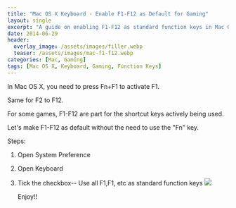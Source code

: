 ```yaml
---
title: "Mac OS X Keyboard - Enable F1-F12 as Default for Gaming"
layout: single
excerpt: "A guide on enabling F1-F12 as standard function keys in Mac OS X for gaming convenience."
date: 2014-06-29
header:
  overlay_image: /assets/images/filler.webp
  teaser: /assets/images/mac-f1-f12.webp
categories: [Mac, Gaming]
tags: [Mac OS X, Keyboard, Gaming, Function Keys]
---
```


In Mac OS X, you need to press Fn+F1 to activate F1.  

Same for F2 to F12.  

  

For some games, F1-F12 are part for the shortcut keys actively being used.  

Let's make F1-F12 as default without the need to use the "Fn" key.  

  

Steps:  

  

1. Open System Preference
2. Open Keyboard
3. Tick the checkbox-- Use all F1,F1, etc as standard function keys
   [![](https://blogger.googleusercontent.com/img/b/R29vZ2xl/AVvXsEisT9NHhPx7bUdgRwRT-mrYHR0wMsnJXlHkel734UjGFCY8RmfVzewa890JKF2rhhhXp52g4rzG1YuaG7TeQB07NgeTYuzpaHJ1nfxXWUa5TGH6umNAPEZfT-rtDS5Na7auQCbzIwYM9kI/s1600/Screen+Shot+2014-06-29+at+10.46.48+PM.png)](https://blogger.googleusercontent.com/img/b/R29vZ2xl/AVvXsEisT9NHhPx7bUdgRwRT-mrYHR0wMsnJXlHkel734UjGFCY8RmfVzewa890JKF2rhhhXp52g4rzG1YuaG7TeQB07NgeTYuzpaHJ1nfxXWUa5TGH6umNAPEZfT-rtDS5Na7auQCbzIwYM9kI/s1600/Screen+Shot+2014-06-29+at+10.46.48+PM.png)
     
   
   Enjoy!!

